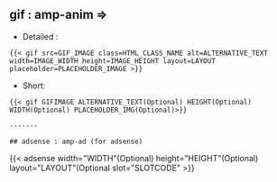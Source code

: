 ## gif : amp-anim =>

* Detailed : 
```
{{< gif src=GIF_IMAGE class=HTML_CLASS_NAME alt=ALTERNATIVE_TEXT width=IMAGE_WIDTH height=IMAGE_HEIGHT layout=LAYOUT placeholder=PLACEHOLDER_IMAGE >}}
```

* Short:
```
{{< gif GIFIMAGE ALTERNATIVE_TEXT(Optional) HEIGHT(Optional) WIDTH(Optional) PLACEHOLDER_IMG(Optional)>}}

-------

## adsense : amp-ad (for adsense)

```
{{< adsense width="WIDTH"(Optional) height="HEIGHT"(Optional) layout="LAYOUT"(Optional slot="SLOTCODE" >}}
```

